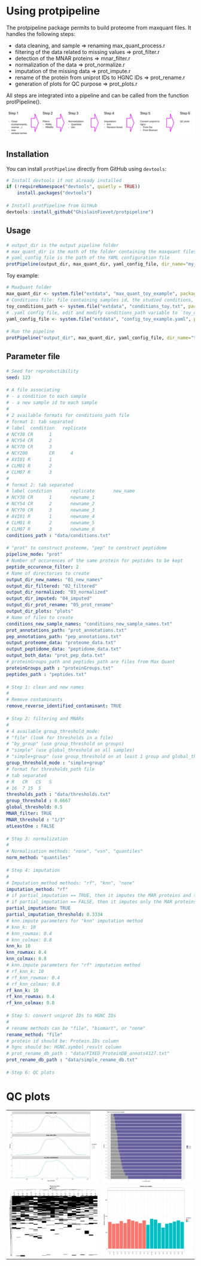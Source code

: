 # Using protpipeline

The protpipeline package permits to build proteome from maxquant files. It handles the following steps:
- data cleaning, and sample => renaming max_quant_process.r
- filtering of the data related to missing values => prot_filter.r
- detection of the MNAR proteins => mnar_filter.r
- normalization of the data => prot_normalize.r
- imputation of the missing data => prot_impute.r
- rename of the protein from uniprot IDs to HGNC IDs => prot_rename.r
- generation of plots for QC purpose => prot_plots.r

All steps are integrated into a pipeline and can be called from the function protPipeline().

![Pipeline](https://github.com/GhislainFievet/protpipeline/blob/main/im/pipeline.png?raw=true)

## Installation

You can install `protPipeline` directly from GitHub using `devtools`:

```r
# Install devtools if not already installed
if (!requireNamespace("devtools", quietly = TRUE))
    install.packages("devtools")

# Install protPipeline from GitHub
devtools::install_github("GhislainFievet/protpipeline")
```

## Usage

```r
# output_dir is the output pipeline folder 
# max_quant_dir is the math of the folder containing the maxquant files
# yaml_config_file is the path of the YAML configuration file
protPipeline(output_dir, max_quant_dir, yaml_config_file, dir_name="my_dir_name")
```

Toy example:
```r
# MaxQuant folder
max_quant_dir <- system.file("extdata", "max_quant_toy_example", package="protpipeline")
# Conditions file: file containing samples id, the studied conditions, and the new sample names
toy_conditions_path <- system.file("extdata", "conditions_toy.txt", package="protpipeline")
# .yaml config file, edit and modify conditions_path variable to `toy_conditions_path`
yaml_config_file <- system.file("extdata", "config_toy_example.yaml", package="protpipeline")

# Run the pipeline
protPipeline("output_dir", max_quant_dir, yaml_config_file, dir_name="toy_example")
```


## Parameter file

```yaml
# Seed for reproductibility
seed: 123

# A file associating
# - a condition to each sample
# - a new sample id to each sample
#
# 2 available formats for conditions_path file
# format 1: tab separated
# label  condition   replicate
# NCY38 CR      1
# NCY54 CR      2
# NCY70 CR      3
# NCY200        CR      4
# AVI01 R       1
# CLM01 R       2
# CLM07 R       3
#
# format 2: tab separated
# label condition       replicate       new_name
# NCY38 CR      1       newname_1
# NCY54 CR      2       newname_2
# NCY70 CR      3       newname_3
# AVI01 R       1       newname_4
# CLM01 R       2       newname_5
# CLM07 R       3       newname_6
conditions_path : "data/conditions.txt"

# "prot" to construct proteome, "pep" to construct peptidome
pipeline_mode: "prot"
# Number of occurences of the same protein for peptides to be kept
peptide_occurence_filter: 2
# Name of directories to create
output_dir_new_names: "01_new_names"
output_dir_filtered: "02_filtered"
output_dir_normalized: "03_normalized"
output_dir_imputed: "04_imputed"
output_dir_prot_rename: "05_prot_rename"
output_dir_plots: "plots"
# Name of files to create
conditions_new_sample_names: "conditions_new_sample_names.txt"
prot_annotations_path: "prot_annotations.txt"
pep_annotations_path: "pep_annotations.txt"
output_proteome_data: "proteome_data.txt"
output_peptidome_data: "peptidome_data.txt"
output_both_data: "prot_pep_data.txt"
# proteinGroups_path and peptides_path are files from Max Quant
proteinGroups_path : "proteinGroups.txt"
peptides_path : "peptides.txt"

# Step 1: clean and new names
# 
# Remove contaminants
remove_reverse_identified_contaminant: TRUE

# Step 2: filtering and MNARs
#
# 4 available group_threshold_mode:
# "file" (look for thresholds in a file)
# "by_group" (use group_threshold on groups)
# "simple" (use global_threshold on all samples)
# "simple+group" (use group_threshold on at least 1 group and global_threshold on all samples)
group_threshold_mode : "simple+group"
# format for thresholds_path file
# tab separated
# R   CR   CS   S
# 16  7 15  5
thresholds_path : "data/thresholds.txt"
group_threshold : 0.6667
global_threshold: 0.5
MNAR_filter: TRUE
MNAR_threshold : "1/3"
atLeastOne : FALSE

# Step 3: normalization
#
# Normalisation methods: "none", "vsn", "quantiles"
norm_method: "quantiles"

# Step 4: imputation
#
# Imputation_method methods: "rf", "knn", "none"
imputation_method: "rf"
# if partial_imputation == TRUE, then it imputes the MAR proteins and the MNAR groups containing at most partial_imputation_threshold missing.
# if partial_imputation == FALSE, then it imputes only the MAR proteins.
partial_imputation: TRUE
partial_imputation_threshold: 0.3334
# knn.impute parameters for "knn" imputation method
# knn_k: 10
# knn_rowmax: 0.4
# knn_colmax: 0.8
knn_k: 10
knn_rowmax: 0.4
knn_colmax: 0.8
# knn.impute parameters for "rf" imputation method
# rf_knn_k: 10
# rf_knn_rowmax: 0.4
# rf_knn_colmax: 0.8
rf_knn_k: 10
rf_knn_rowmax: 0.4
rf_knn_colmax: 0.8

# Step 5: convert uniprot IDs to HGNC IDs
#
# rename methods can be "file", "biomart", or "none"
rename_method: "file"
# protein id should be: Protein.IDs column
# hgnc should be: HGNC.symbol_result column
# prot_rename_db_path : "data/FIXED_ProteinDB_annots4127.txt"
prot_rename_db_path : "data/simple_rename_db.txt"

# Step 6: QC plots

```

# QC plots

<table>
  <tr>
    <td><img src="https://github.com/GhislainFievet/protpipeline/blob/main/im/grid1.png?raw=true" alt="Image 1" width="500"/></td>
    <td><img src="https://github.com/GhislainFievet/protpipeline/blob/main/im/grid2.png?raw=true" alt="Image 2" width="500"/></td>
  </tr>
  <tr>
    <td><img src="https://github.com/GhislainFievet/protpipeline/blob/main/im/grid3.png?raw=true" alt="Image 3" width="500"/></td>
    <td><img src="https://github.com/GhislainFievet/protpipeline/blob/main/im/grid4.png?raw=true" alt="Image 4" width="500"/></td>
  </tr>
</table>